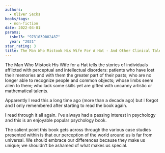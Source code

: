 ```yaml
---
authors:
  - Oliver Sacks
books/tags:
  - non-fiction
date: 2022-04-01
params:
  isbn13: "9781039002487"
  year: "2021"
star_rating: 3
title: The Man Who Mistook His Wife For A Hat - And Other Clinical Tales
---
```


The Man Who Mistook His Wife for a Hat tells the stories of individuals afflicted with perceptual and intellectual disorders: patients who have lost their memories and with them the greater part of their pasts; who are no longer able to recognize people and common objects; whose limbs seem alien to them; who lack some skills yet are gifted with uncanny artistic or mathematical talents.

<!--more-->

Apparently I read this a long time ago (more than a decade ago) but I forgot and I only remembered after starting to read the book again.

I read through it all again. I've always had a passing interest in psychology and this is an enjoyable popular psychology book.

The salient point this book gets across through the various case studies presented within is that our perception of the world around us is far from universal. We should embrace our differences because they make us unique; we shouldn't be ashamed of what makes us special.
